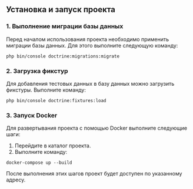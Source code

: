 ## Установка и запуск проекта

### 1. Выполнение миграции базы данных

Перед началом использования проекта необходимо применить миграции базы данных. Для этого выполните следующую команду:

```
php bin/console doctrine:migrations:migrate
```

### 2. Загрузка фикстур

Для добавления тестовых данных в базу данных можно загрузить фикстуры. Выполните команду:

```
php bin/console doctrine:fixtures:load
```

### 3. Запуск Docker

Для развертывания проекта с помощью Docker выполните следующие шаги:

1. Перейдите в каталог проекта.
2. Выполните команду:

```
docker-compose up --build
```

После выполнения этих шагов проект будет доступен по указанному адресу.
